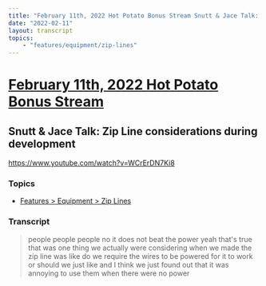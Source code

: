 ```yaml
---
title: "February 11th, 2022 Hot Potato Bonus Stream Snutt & Jace Talk: Zip Line considerations during development"
date: "2022-02-11"
layout: transcript
topics:
    - "features/equipment/zip-lines"
---
```

# [February 11th, 2022 Hot Potato Bonus Stream](../2022-02-11.md)
## Snutt & Jace Talk: Zip Line considerations during development
https://www.youtube.com/watch?v=WCrErDN7Ki8

### Topics
* [Features > Equipment > Zip Lines](../topics/features/equipment/zip-lines.md)

### Transcript

> people people people no it does not beat the power yeah that's true that was one thing we actually were considering when we made the zip line was like do we require the wires to be powered for it to work or should we just like and I think we just found out that it was annoying to use them when there were no power

